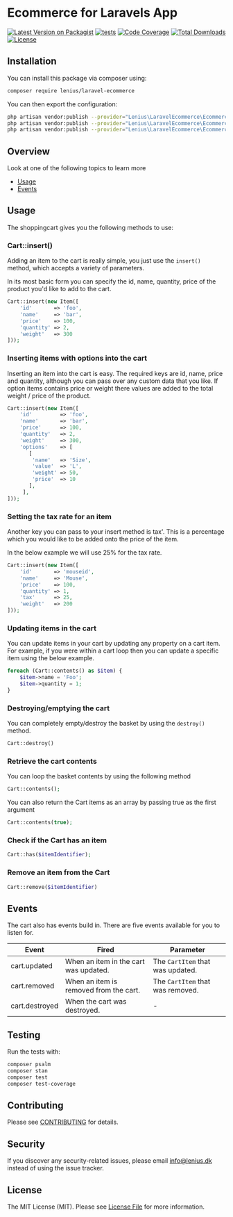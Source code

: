 
# Ecommerce for Laravels App

[![Latest Version on Packagist](https://img.shields.io/packagist/v/lenius/laravel-ecommerce.svg?style=flat-square)](https://packagist.org/packages/lenius/laravel-ecommerce)
[![tests](https://github.com/Lenius/laravel-ecommerce/actions/workflows/tests.yml/badge.svg?branch=main)](https://github.com/Lenius/laravel-ecommerce/actions/workflows/tests.yml)
[![Code Coverage](https://scrutinizer-ci.com/g/Lenius/laravel-ecommerce/badges/coverage.png?b=main)](https://scrutinizer-ci.com/g/Lenius/laravel-ecommerce/?branch=main)
[![Total Downloads](https://poser.pugx.org/lenius/laravel-ecommerce/downloads.svg)](https://packagist.org/packages/laravel-ecommerce)
[![License](https://poser.pugx.org/lenius/laravel-ecommerce/license.svg)](https://packagist.org/packages/Lenius/laravel-ecommerce)

## Installation

You can install this package via composer using:

```bash
composer require lenius/laravel-ecommerce
```

You can then export the configuration:

```bash
php artisan vendor:publish --provider="Lenius\LaravelEcommerce\EcommerceServiceProvider" --tag="config"
php artisan vendor:publish --provider="Lenius\LaravelEcommerce\EcommerceServiceProvider" --tag="lang"
php artisan vendor:publish --provider="Lenius\LaravelEcommerce\EcommerceServiceProvider" --tag="views"
```

## Overview
Look at one of the following topics to learn more

* [Usage](#usage)
* [Events](#events)

## Usage

The shoppingcart gives you the following methods to use:

### Cart::insert()

Adding an item to the cart is really simple, you just use the `insert()` method, which accepts a variety of parameters.

In its most basic form you can specify the id, name, quantity, price of the product you'd like to add to the cart.

```php
Cart::insert(new Item([
    'id'       => 'foo',
    'name'     => 'bar',
    'price'    => 100,
    'quantity' => 2,
    'weight'   => 300
]));
```

### Inserting items with options into the cart
Inserting an item into the cart is easy. The required keys are id, name, price and quantity, although you can pass
over any custom data that you like. If option items contains price or weight there values are added to the total weight / price of the product.

```php
Cart::insert(new Item([
    'id'         => 'foo',
    'name'       => 'bar',
    'price'      => 100,
    'quantity'   => 2,
    'weight'     => 300,
    'options'    => [
       [
        'name'   => 'Size',
        'value'  => 'L',
        'weight' => 50,
        'price'  => 10
       ],
     ],
]));
```

### Setting the tax rate for an item
Another key you can pass to your insert method is tax'. This is a percentage which you would like to be added onto
the price of the item.

In the below example we will use 25% for the tax rate.

```php
Cart::insert(new Item([
    'id'       => 'mouseid',
    'name'     => 'Mouse',
    'price'    => 100,
    'quantity' => 1,
    'tax'      => 25,
    'weight'   => 200
]));
```

### Updating items in the cart
You can update items in your cart by updating any property on a cart item. For example, if you were within a
cart loop then you can update a specific item using the below example.
```php
foreach (Cart::contents() as $item) {
    $item->name = 'Foo';
    $item->quantity = 1;
}
```

### Destroying/emptying the cart
You can completely empty/destroy the basket by using the ```destroy()``` method.
```php
Cart::destroy()
```

### Retrieve the cart contents
You can loop the basket contents by using the following method
```php
Cart::contents();
```

You can also return the Cart items as an array by passing true as the first argument
```php
Cart::contents(true);
```

### Check if the Cart has an item
```php
Cart::has($itemIdentifier);
```

### Remove an item from the Cart
```php
Cart::remove($itemIdentifier)
```

## Events

The cart also has events build in. There are five events available for you to listen for.

| Event          | Fired                                  | Parameter                        |
|----------------|----------------------------------------| -------------------------------- |
| cart.updated   | When an item in the cart was updated.  | The `CartItem` that was updated. |
| cart.removed   | When an item is removed from the cart. | The `CartItem` that was removed. |
| cart.destroyed | When the cart was destroyed.           | -                                |

## Testing

Run the tests with:

``` bash
composer psalm
composer stan
composer test
composer test-coverage
```

## Contributing

Please see [CONTRIBUTING](CONTRIBUTING.md) for details.

## Security

If you discover any security-related issues, please email info@lenius.dk
instead of using the issue tracker.

## License

The MIT License (MIT). Please see [License File](LICENSE.md) for more information.
